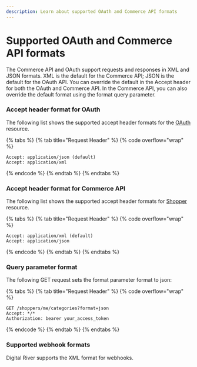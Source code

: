 ```yaml
---
description: Learn about supported OAuth and Commerce API formats
---
```


# Supported OAuth and Commerce API formats

The Commerce API and OAuth support requests and responses in XML and JSON formats. XML is the default for the Commerce API; JSON is the default for the OAuth API. You can override the default in the Accept header for both the OAuth and Commerce API. In the Commerce API, you can also override the default format using the format query parameter.

### Accept header format for OAuth

The following list shows the supported accept header formats for the [OAuth ](https://www.digitalriver.com/docs/commerce-api-reference/#tag/Token)resource.

{% tabs %}
{% tab title="Request Header" %}
{% code overflow="wrap" %}
```http
Accept: application/json (default)
Accept: application/xml
```
{% endcode %}
{% endtab %}
{% endtabs %}

### Accept header format for Commerce API

The following list shows the supported accept header formats for [Shopper ](https://www.digitalriver.com/docs/commerce-api-reference/#tag/Shoppers)resource.

{% tabs %}
{% tab title="Request Header" %}
{% code overflow="wrap" %}
```http
Accept: application/xml (default)
Accept: application/json
```
{% endcode %}
{% endtab %}
{% endtabs %}

### Query parameter format

The following GET request sets the format parameter format to json:

{% tabs %}
{% tab title="Request Header" %}
{% code overflow="wrap" %}
```http
GET /shoppers/me/categories?format=json
Accept: */*
Authorization: bearer your_access_token
```
{% endcode %}
{% endtab %}
{% endtabs %}

### Supported webhook formats

Digital River supports the XML format for webhooks.
